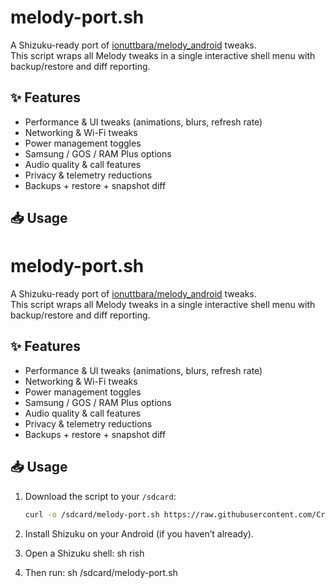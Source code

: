 # melody-port.sh

A Shizuku-ready port of [ionuttbara/melody_android](https://github.com/ionuttbara/melody_android) tweaks.  
This script wraps all Melody tweaks in a single interactive shell menu with backup/restore and diff reporting.

## ✨ Features
- Performance & UI tweaks (animations, blurs, refresh rate)
- Networking & Wi-Fi tweaks
- Power management toggles
- Samsung / GOS / RAM Plus options
- Audio quality & call features
- Privacy & telemetry reductions
- Backups + restore + snapshot diff

## 📥 Usage

# melody-port.sh

A Shizuku-ready port of [ionuttbara/melody_android](https://github.com/ionuttbara/melody_android) tweaks.  
This script wraps all Melody tweaks in a single interactive shell menu with backup/restore and diff reporting.

## ✨ Features
- Performance & UI tweaks (animations, blurs, refresh rate)
- Networking & Wi-Fi tweaks
- Power management toggles
- Samsung / GOS / RAM Plus options
- Audio quality & call features
- Privacy & telemetry reductions
- Backups + restore + snapshot diff

## 📥 Usage

1. Download the script to your `/sdcard`:
   ```bash
   curl -o /sdcard/melody-port.sh https://raw.githubusercontent.com/CrvxN3x/melody-port-shizuku/main/melody-port.sh

2. Install Shizuku on your Android (if you haven’t already).
3. Open a Shizuku shell:
	sh rish

4. Then run:
	sh /sdcard/melody-port.sh

